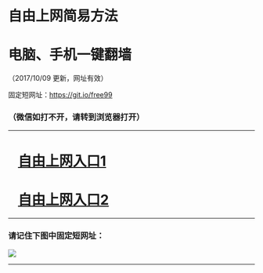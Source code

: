 ﻿# 自由上网简易方法

# 电脑、手机一键翻墙

（2017/10/09 更新，网址有效）

固定短网址：https://git.io/free99

### （微信如打不开，请转到浏览器打开）


***





# &nbsp;&nbsp; <a href="http://ft2372410773.fwq-tz-1001.info/fwqtz01.html?t=100900124319 " target="_blank">自由上网入口1</a>
# &nbsp;&nbsp; <a href="http://ft183342379.fwq-tz-1002.info/fwqtz02.html?t=100900118426 " target="_blank">自由上网入口2</a>
***

### 请记住下图中固定短网址：

<img src="https://s3-us-west-2.amazonaws.com/fwq-1001/yjfq-20170905okok.png" /> 


***

